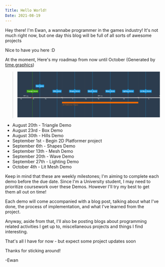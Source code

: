 ```yaml
---
Title: Hello World!
Date: 2021-08-19
---
```


Hey there! I'm Ewan, a wannabe programmer in the games industry!
It's not much right now, but one day this blog will be full of all sorts of awesome projects

Nice to have you here :D

At the moment, Here's my roadmap from now until October (Generated by [time.graphics](https://time.graphics/editor))

>![Image of Project Milestones Chart Aug - Oct](https://raw.githubusercontent.com/EwanBurnett/ewanburnett.github.io/master/BlogAssets/MilestoneTimeline/Milestones-Sept-Oct-2021.png)

- August 20th - Triangle Demo 
- August 23rd - Box Demo
- August 30th - Hills Demo
- September 1st - Begin 2D Platformer project
- September 6th - Shapes Demo
- September 13th - Mesh Demo
- September 20th - Wave Demo
- September 27th - Lighting Demo
- October 4th - Lit Mesh Demo

Keep in mind that these are weekly milestones; I'm aiming to complete each demo before the due date. Since I'm a University student, I may need to prioritize coursework over these Demos. However I'll try my best to get them all out on time!

Each demo will come accompanied with a blog post, talking about what I've done, the process of implementation, and what I've learned from the project.

Anyway, aside from that, I'll also be posting blogs about programming related activities I get up to, miscellaneous projects and things I find interesting. 

That's all I have for now - but expect some project updates soon

Thanks for sticking around!

-Ewan